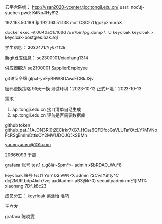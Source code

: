 云平台系统：
http://vsan2020-vcenter.tjcc.tongji.edu.cn/
user: noc\tj-yuchen
pwd: KdNp#Hy812

192.168.50.199 与 192.168.51.138
root CSC97Ugczp8muraX

docker exec -it 0846a31c168d /usr/bin/pg_dump \ -U keycloak keycloak > keycloak-postgres.bak.sql

学生信息：
2030471/Yy971125

新git仓库信息：
se2300001/xiaohang1314

供应商那边  se2300001  SupplierEmployee

git访问令牌
glpat-ynEyBHWSDAwcECBkJ3jv

密码更换策略
90天一换
测试环境：2023-10-12
正式环境：2023-10-13

需求：
1. api.tongji.edu.cn 接口清单自动生成
2. api.tongji.edu.cn 评估是否需要数据库

github token
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

yucenyucen@126.com

20666093
于晨

grafana 账号
test1 r_g8@~Spm*>-
admin x$bRDAOLWu*8

keycloak 账号
test1 Ydh':b2nWN<X
admin 72Cw!XS1ty^C    dcj2MJR.bdp4hch7vej
auditadmin aB3@kF0)
securityadmin mE1]lM1%
xiaohang 7Df_k8c23

成员分工：
keycloak
梁潇怡
潘巧

王立友

grafana
陈晓雯

